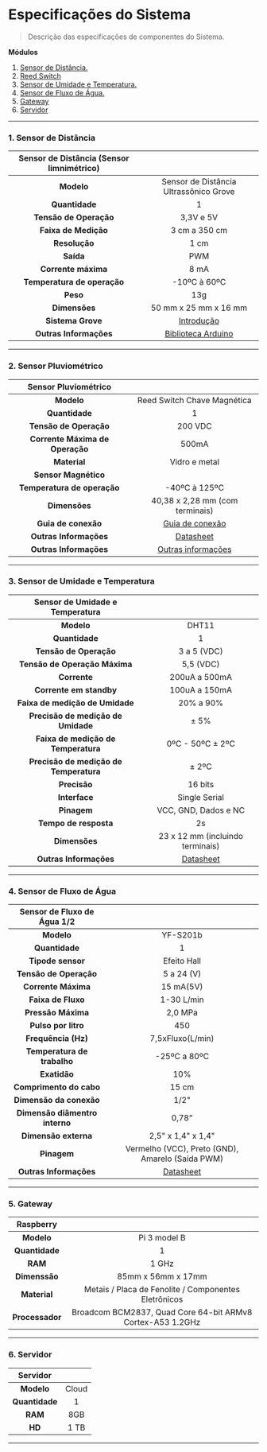 # Especificações do Sistema
> Descrição das especificações de componentes do Sistema.



**Módulos**

1. [Sensor de Distância.](#1-sensor-de-distância)
2. [Reed Switch](#2-sensor-pluviométrico)
3. [Sensor de Umidade e Temperatura.](#3-sensor-de-umidade-e-temperatura)
4. [Sensor de Fluxo de  Água.](#4-sensor-de-fluxo-de-água)
5. [Gateway](#5-gateway)
6. [Servidor](#6-servidor)
---



### 1. Sensor de Distância

| Sensor de Distância (Sensor limnimétrico)|                                                                                      |
|:----------------------------------------:|:------------------------------------------------------------------------------------:|
|                **Modelo**                |           Sensor de Distância Ultrassônico Grove                                     |
|              **Quantidade**              |                              1                                                       |
|           **Tensão de Operação**         |                          3,3V e 5V                                                   |
|            **Faixa de Medição**          |                        3 cm a 350 cm                                                 |
|               **Resolução**              |                            1 cm                                                      |
|                **Saída**                 |                            PWM                                                       |
|            **Corrente máxima**           |                            8 mA                                                      |
|        **Temperatura de operação**       |                        -10ºC à 60ºC                                                  |
|                **Peso**                  |                            13g                                                       |
|              **Dimensões**               |                    50 mm x 25 mm x 16 mm                                             |
|           **Sistema Grove**              | [Introdução](http://www.seeedstudio.com/document/pdf/Introduction%20to%20Grove.pdf)  |
|          **Outras Informações**          | [Biblioteca Arduino](https://github.com/SeeedDocument/Grove_Ultrasonic_Ranger)       |

---

### 2. Sensor Pluviométrico

| Sensor Pluviométrico                  |                                                                                                                       |
| :-----------------------------------: | :-------------------------------------------------------------------------------------------------------------------: |
|             **Modelo**                |                Reed Switch Chave Magnética                                                                            |
|            **Quantidade**             |                              1                                                                                        |
|     **Tensão de Operação**            |                           200 VDC                                                                                     |
|  **Corrente Máxima de Operação**      |                            500mA                                                                                      |
|            **Material**               |                       Vidro e metal                                                                                   |
|         **Sensor Magnético**          |                                                                                                                       |
|     **Temperatura de operação**       |                        -40ºC à 125ºC                                                                                  |
|           **Dimensões**               |                    40,38 x 2,28 mm (com terminais)                                                                    |
|         **Guia de conexão**           | [Guia de conexão](https://learn.sparkfun.com/tutorials/reed-switch-hookup-guide?_ga=1.77297938.607751731.1459278834)  |
|       **Outras Informações**          | [Datasheet](https://img.filipeflop.com/files/download/Datasheet_Reed_Switch_MDSR-4.pdf)                               |
|       **Outras Informações**          | [Outras informações](https://www.filipeflop.com/produto/reed-switch-chave-magnetica/)                                 |

---

### 3. Sensor de Umidade e Temperatura

| Sensor de Umidade e Temperatura         |                                                                            |
| :-------------------------------------: | :------------------------------------------------------------------------: |
|             **Modelo**                  |                               DHT11                                        |
|           **Quantidade**                |                                 1                                          |
|       **Tensão de Operação**            |                            3 a 5 (VDC)                                     | 
|    **Tensão de Operação Máxima**        |                             5,5 (VDC)                                      |
|           **Corrente**                  |                          200uA a 500mA                                     |
|       **Corrente em standby**           |                          100uA a 150mA                                     |
|   **Faixa de medição de Umidade**       |                            20% a 90%                                       |
|  **Precisão de medição de Umidade**     |                               ± 5%                                         |
|  **Faixa de medição de Temperatura**    |                         0ºC - 50ºC ± 2ºC                                   |
| **Precisão de medição de Temperatura**  |                               ± 2ºC                                        |
|           **Precisão**                  |                           16 bits                                          |
|           **Interface**                 |                        Single Serial                                       |
|           **Pinagem**                   |                     VCC, GND, Dados e NC                                   |
|        **Tempo de resposta**            |                              2s                                            |
|           **Dimensões**                 |                    23 x 12 mm (incluindo terminais)                        |
|       **Outras Informações**            | [Datasheet](https://img.filipeflop.com/files/download/Datasheet_DHT11.pdf) |

---

### 4. Sensor de Fluxo de Água

| Sensor de Fluxo de Água 1/2       |                                                                              |
| :-------------------------------: | :--------------------------------------------------------------------------: |
|            **Modelo**             |                                       YF-S201b                               |
|          **Quantidade**           |                                          1                                   |
|        **Tipode sensor**          |                                      Efeito Hall                             |
|      **Tensão de Operação**       |                                       5 a 24 (V)                             |
|        **Corrente Máxima**        |                                       15 mA(5V)                              |
|        **Faixa de Fluxo**         |                                       1-30 L/min                             |
|        **Pressão Máxima**         |                                        2,0 MPa                               |
|        **Pulso por litro**        |                                         450                                  |
|        **Frequência (Hz)**        |                                    7,5xFluxo(L/min)                          |
|    **Temperatura de trabalho**    |                                     -25ºC a 80ºC                             |
|           **Exatidão**            |                                        10%                                   |
|      **Comprimento do cabo**      |                                        15 cm                                 |
|      **Dimensão da conexão**      |                                        1/2"                                  |
|  **Dimensão diâmentro interno**   |                                        0,78"                                 |
|       **Dimensão externa**        |                                        2,5" x 1,4" x 1,4"                    |
|           **Pinagem**             |                     Vermelho (VCC), Preto (GND), Amarelo (Saída PWM)         |
|      **Outras Informações**       | [Datasheet](https://img.filipeflop.com/files/download/Datasheet_YF-S201.pdf) |

---

### 5. Gateway

|            Raspberry              |                                                                              |
| :-------------------------------: | :--------------------------------------------------------------------------: |
|            **Modelo**             |                                 Pi 3 model B                                 |
|          **Quantidade**           |                                     1                                        |
|             **RAM**               |                                    1 GHz                                     |
|          **Dimenssão**            |                              85mm x 56mm x 17mm                              |
|           **Material**            |              Metais / Placa de Fenolite / Componentes Eletrônicos            |
|         **Processador**           |           Broadcom BCM2837, Quad Core 64-bit ARMv8 Cortex-A53 1.2GHz         |

---

### 6. Servidor

|  Servidor        |                    |
| :--------------: | :----------------: |
| **Modelo**       |       Cloud        |
|  **Quantidade**  |         1          |
|  **RAM**         |        8GB         |
|   **HD**         |        1 TB        |

---
